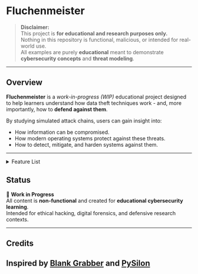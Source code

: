 # Fluchenmeister

> **Disclaimer:**  
> This project is **for educational and research purposes only.**  
> Nothing in this repository is functional, malicious, or intended for real-world use.  
> All examples are purely **educational** meant to demonstrate **cybersecurity concepts** and **threat modeling**.

---

## Overview

**Fluchenmeister** is a *work-in-progress (WIP)* educational project designed to help learners understand how data theft techniques work - and, more importantly, how to **defend against them**.  

By studying simulated attack chains, users can gain insight into:
- How information can be compromised.
- How modern operating systems protect against these threats.
- How to detect, mitigate, and harden systems against them.

---

<details>
<summary>Feature List</summary>

- 🧩 **Cookie Stealing** (✅️)
- 🪙 **Discord token stealing** (✅️)
- 💻 System Information Retrieval (✅️)
- 🧠 Virtual Machine Detection (✅️)
- 🛡️ **Windows Defender Bypass** (✅️)
- 🌐 **Browser data retiriever**  (autofills, passwords, storage) (WIP)
- 📸 Webcam Snapshot (✅️)
- 🖼️ Screenshot Capture (✅️)
- ⚙️ **Persistence Mechanism** (task scheduler, WMI, startup) (✅️)
- 💼 **Cryptocurrency Wallet Stealer** (WI
- 💳 **Credit Card Retriever** (WIP)
- 🎮 **Minecraft Session Stealer** (✅️)
- 🤖 **Roblox Cookie Stealer with custom design** (WIP)
- 🔥 **Steam/Epic/Uplay/Other sessions** (WIP)
- **MORE**

</details>

## Status

🚧 **Work in Progress**  
All content is **non-functional** and created for **educational cybersecurity learning**.  
Intended for ethical hacking, digital forensics, and defensive research contexts.

---
## Credits
Inspired by [Blank Grabber](https://github.com/Blank-c/Blank-Grabber) and [PySilon](https://github.com/mategol/PySilon-malware)
---
